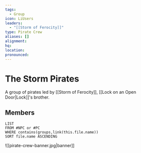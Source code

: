 ```yaml
---
tags:
  - Group
icon: LiUsers
leaders:
  - "[[Storm of Ferocity]]"
type: Pirate Crew
aliases: []
alignment: 
hq: 
location: 
pronounced:
---
```


# The Storm Pirates

A group of pirates led by [[Storm of Ferocity]], [[Lock on an Open Door|Lock]]'s brother.

## Members

```dataview
LIST
FROM #NPC or #PC 
WHERE contains(groups,link(this.file.name))
SORT file.name ASCENDING
```
![[pirate-crew-banner.jpg|banner]]
